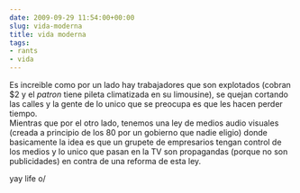 ```yaml
---  
date: 2009-09-29 11:54:00+00:00  
slug: vida-moderna  
title: vida moderna  
tags:  
- rants  
- vida  
---  
```

  
Es increible como por un lado hay trabajadores que son explotados (cobran $2 y el _patron_ tiene pileta climatizada en su limousine), se quejan cortando las calles y la gente de lo unico que se preocupa es que les hacen perder tiempo.  
Mientras que por el otro lado, tenemos una ley de medios audio visuales (creada a principio de los 80 por un gobierno que nadie eligio) donde basicamente la idea es que un grupete de empresarios tengan control de los medios y lo unico que pasan en la TV son propagandas (porque no son publicidades) en contra de una reforma de esta ley.  
  
yay life o/  
